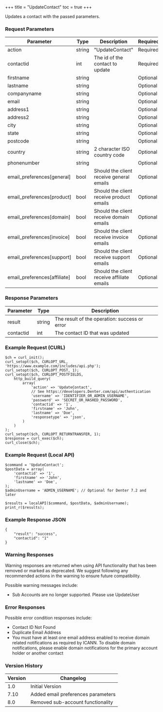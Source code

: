+++
title = "UpdateContact"
toc = true
+++

Updates a contact with the passed parameters.

### Request Parameters

| Parameter | Type | Description | Required |
| --------- | ---- | ----------- | -------- |
| action | string | "UpdateContact" | Required |
| contactid | int | The id of the contact to update | Required |
| firstname | string |  | Optional |
| lastname | string |  | Optional |
| companyname | string |  | Optional |
| email | string |  | Optional |
| address1 | string |  | Optional |
| address2 | string |  | Optional |
| city | string |  | Optional |
| state | string |  | Optional |
| postcode | string |  | Optional |
| country | string | 2 character ISO country code | Optional |
| phonenumber | string |  | Optional |
| email_preferences[general] | bool | Should the client receive general emails | Optional |
| email_preferences[product] | bool | Should the client receive product emails | Optional |
| email_preferences[domain] | bool | Should the client receive domain emails | Optional |
| email_preferences[invoice] | bool | Should the client receive invoice emails | Optional |
| email_preferences[support] | bool | Should the client receive support emails | Optional |
| email_preferences[affiliate] | bool | Should the client receive affiliate emails | Optional |

### Response Parameters

| Parameter | Type | Description |
| --------- | ---- | ----------- |
| result | string | The result of the operation: success or error |
| contactid | int | The contact ID that was updated |


### Example Request (CURL)

```
$ch = curl_init();
curl_setopt($ch, CURLOPT_URL, 'https://www.example.com/includes/api.php');
curl_setopt($ch, CURLOPT_POST, 1);
curl_setopt($ch, CURLOPT_POSTFIELDS,
    http_build_query(
        array(
            'action' => 'UpdateContact',
            // See https://developers.Denter.com/api/authentication
            'username' => 'IDENTIFIER_OR_ADMIN_USERNAME',
            'password' => 'SECRET_OR_HASHED_PASSWORD',
            'contactid' => '1',
            'firstname' => 'John',
            'lastname' => 'Doe',
            'responsetype' => 'json',
        )
    )
);
curl_setopt($ch, CURLOPT_RETURNTRANSFER, 1);
$response = curl_exec($ch);
curl_close($ch);
```


### Example Request (Local API)

```
$command = 'UpdateContact';
$postData = array(
    'contactid' => '1',
    'firstname' => 'John',
    'lastname' => 'Doe',
);
$adminUsername = 'ADMIN_USERNAME'; // Optional for Denter 7.2 and later

$results = localAPI($command, $postData, $adminUsername);
print_r($results);
```


### Example Response JSON

```
{
    "result": "success",
    "contactid": "1"
}
```


### Warning Responses

Warning responses are returned when using API functionality that has been removed or marked as deprecated.
We suggest following any recommended actions in the warning to ensure future compatibility.

Possible warning messages include:

* Sub Accounts are no longer supported. Please use UpdateUser


### Error Responses

Possible error condition responses include:

* Contact ID Not Found
* Duplicate Email Address
* You must have at least one email address enabled to receive domain related notifications as required by ICANN. To disable domain notifications, please enable domain notifications for the primary account holder or another contact


### Version History

| Version | Changelog |
| ------- | --------- |
| 1.0 | Initial Version |
| 7.10 | Added email preferences parameters |
| 8.0 | Removed sub-account functionality |
